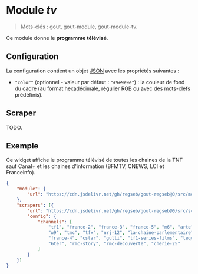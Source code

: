 # Module _tv_

> Mots-clés : gout, gout-module, gout-module-tv.

Ce module donne le **programme télévisé**.

## Configuration

La configuration contient un objet
[JSON](https://www.json.org/json-fr.html "JavaScript Object Notation") avec les
propriétés suivantes :

- `"color"` (optionnel - valeur par défaut : `"#9e9e9e"`) : la couleur de fond
  du cadre (au format hexadécimale, régulier RGB ou avec des mots-clefs
  prédéfinis).

## Scraper

TODO.

## Exemple

Ce widget affiche le programme télévisé de toutes les chaines de la TNT sauf
Canal+ et les chaines d'information (BFMTV, CNEWS, LCI et Franceinfo).

```JSON
{
    "module": {
        "url": "https://cdn.jsdelivr.net/gh/regseb/gout-regseb@0/src/module/tv/tv.js"
    },
    "scrapers": [{
        "url": "https://cdn.jsdelivr.net/gh/regseb/gout-regseb@0/src/scraper/tv/tele2semaines/tele2semaines.js",
        "config": {
            "channels": [
                "tf1", "france-2", "france-3", "france-5", "m6", "arte", "c8",
                "w9", "tmc", "tfx", "nrj-12", "la-chaine-parlementaire",
                "france-4", "cstar", "gulli", "tf1-series-films", "lequipe",
                "6ter", "rmc-story", "rmc-decouverte", "cherie-25"
            ]
        }
    }]
}
```
